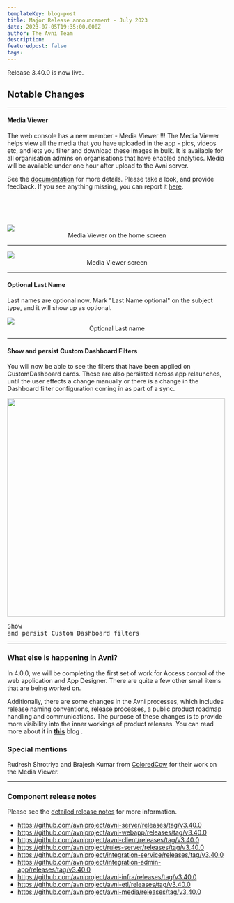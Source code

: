 ```yaml
---
templateKey: blog-post
title: Major Release announcement - July 2023
date: 2023-07-05T19:35:00.000Z
author: The Avni Team
description:
featuredpost: false
tags:
---
```


Release 3.40.0 is now live.  

## Notable Changes
---------------------------------------------------------------------------

#### Media Viewer
The web console has a new member - Media Viewer !!!
The Media Viewer helps view all the media that you have uploaded in the app - pics, videos etc, and lets you filter and download these images in bulk. It is available for all organisation admins on organisations that have enabled analytics. Media will be available under one hour after upload to the Avni server.

See the [documentation](https://avni.readme.io/docs/media-viewer) for more details. Please take a look, and provide feedback. If you see anything missing, you can report it [here](https://github.com/avniproject/avni-media/issues). 


<br>
<br>
<br>

![](/img/2023-07-05-avni-release-announcement/media_viewer_home_screen.png)
<span style="display:flex;justify-content:center;">Media Viewer on the home screen</span>

---------------------------------------------------------------------------
![](/img/2023-07-05-avni-release-announcement/media_viewer.png)
<span style="display:flex;justify-content:center;">Media Viewer screen</span>

---------------------------------------------------------------------------
#### Optional Last Name
Last names are optional now. Mark "Last Name optional" on the subject type, and it will show up as optional.   

![](/img/2023-07-05-avni-release-announcement/last_name_optional.gif)
<span style="display:flex;justify-content:center;">Optional Last name</span>

---------------------------------------------------------------------------
#### Show and persist Custom Dashboard Filters
You will now be able to see the filters that have been applied on CustomDashboard cards. These are also persisted across app relaunches, until the user effects a change manually or there is a change in the Dashboard filter configuration coming in as part of a sync.

<img src="/img/2023-07-05-avni-release-announcement/customDashboardShowAndSave.gif" width="500px"/><pre>Show and persist Custom Dashboard filters</pre>

---------------------------------------------------------------------------
### What else is happening in Avni?
In 4.0.0, we will be completing the first set of work for Access control of the web application and App Designer. There are quite a few other small items that are being worked on.  

Additionally, there are some changes in the Avni processes, which includes release naming conventions, release processes, a public product roadmap handling and communications. The purpose of these changes is to provide more visibility into the inner workings of product releases. You can read more about it in [**this**](https://avniproject.org/blog/2023-07-07-opening-up/) blog .


### Special mentions
Rudresh Shrotriya and Brajesh Kumar from [ColoredCow](https://coloredcow.com/) for their work on the Media Viewer.   


---------------------------------------------------------------------------
### Component release notes
Please see the [detailed release notes](https://github.com/avniproject/avni-product/releases/tag/v3.40.0) for more information.

- <a href="https://github.com/avniproject/avni-server/releases/tag/v3.40.0" target="_blank" rel="noopener noreferrer">https://github.com/avniproject/avni-server/releases/tag/v3.40.0</a>
- <a href="https://github.com/avniproject/avni-webapp/releases/tag/v3.40.0" target="_blank" rel="noopener noreferrer">https://github.com/avniproject/avni-webapp/releases/tag/v3.40.0</a>
- <a href="https://github.com/avniproject/avni-client/releases/tag/v3.40.0" target="_blank" rel="noopener noreferrer">https://github.com/avniproject/avni-client/releases/tag/v3.40.0</a>
- <a href="https://github.com/avniproject/rules-server/releases/tag/v3.40.0" target="_blank" rel="noopener noreferrer">https://github.com/avniproject/rules-server/releases/tag/v3.40.0</a>
- <a href="https://github.com/avniproject/integration-service/releases/tag/v3.40.0" target="_blank" rel="noopener noreferrer">https://github.com/avniproject/integration-service/releases/tag/v3.40.0</a>
- <a href="https://github.com/avniproject/integration-admin-app/releases/tag/v3.40.0" target="_blank" rel="noopener noreferrer">https://github.com/avniproject/integration-admin-app/releases/tag/v3.40.0</a>
- <a href="https://github.com/avniproject/avni-infra/releases/tag/v3.40.0" target="_blank" rel="noopener noreferrer">https://github.com/avniproject/avni-infra/releases/tag/v3.40.0</a>
- <a href="https://github.com/avniproject/avni-etl/releases/tag/v3.40.0" target="_blank" rel="noopener noreferrer">https://github.com/avniproject/avni-etl/releases/tag/v3.40.0</a>
- <a href="https://github.com/avniproject/avni-media/releases/tag/v3.40.0" target="_blank" rel="noopener noreferrer">https://github.com/avniproject/avni-media/releases/tag/v3.40.0</a>

